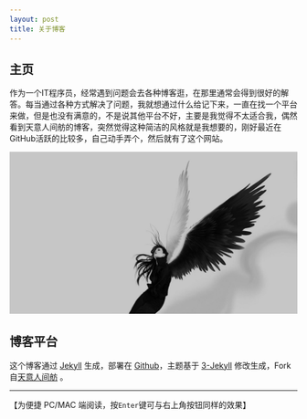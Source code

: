 ```yaml
---
layout: post
title: 关于博客
---
```


## **主页**


作为一个IT程序员，经常遇到问题会去各种博客逛，在那里通常会得到很好的解答。每当通过各种方式解决了问题，我就想通过什么给记下来，一直在找一个平台来做，但是也没有满意的，不是说其他平台不好，主要是我觉得不太适合我，偶然看到天意人间舫的博客，突然觉得这种简洁的风格就是我想要的，刚好最近在GitHub活跃的比较多，自己动手弄个，然后就有了这个网站。


<img src="https://github.com/Changzhisong/Changzhisong.github.io/blob/master/assets/images/home.jpg" alt="img">

## 博客平台

这个博客通过 [Jekyll](http://jekyllrb.com/) 生成，部署在 [Github](https://pages.github.com)，主题基于 [3-Jekyll](https://github.com/P233/3-Jekyll) 修改生成，Fork自[天意人间舫](https://github.com/nicejade/nicejade.github.io) 。


-----
【为便捷 PC/MAC 端阅读，按`Enter`键可与右上角按钮同样的效果】
